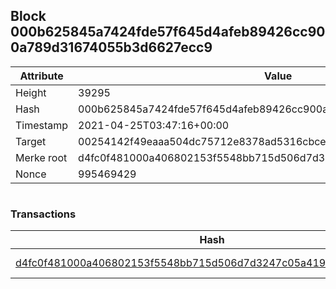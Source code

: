 ## Block 000b625845a7424fde57f645d4afeb89426cc900a789d31674055b3d6627ecc9

Attribute | Value
--- | ---
Height | 39295
Hash | 000b625845a7424fde57f645d4afeb89426cc900a789d31674055b3d6627ecc9
Timestamp | 2021-04-25T03:47:16+00:00
Target | 00254142f49eaaa504dc75712e8378ad5316cbcead634704b3734b6271167cc4
Merke root | d4fc0f481000a406802153f5548bb715d506d7d3247c05a419f3f2ac62b96932
Nonce | 995469429

```

```

### Transactions

Hash | Amount
--- | ---
[d4fc0f481000a406802153f5548bb715d506d7d3247c05a419f3f2ac62b96932](d4fc0f481000a406802153f5548bb715d506d7d3247c05a419f3f2ac62b96932.md) | 10.00000000 SKEPTI 
